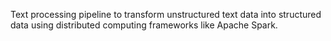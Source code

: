 Text processing pipeline to transform unstructured text data into structured data using distributed computing frameworks like Apache Spark.
